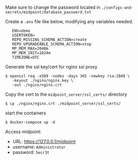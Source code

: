 Make sure to change the password located in `./configs-and-secrets/midpoint/database_password.txt`

Create a `.env` file like below, modifying any variables needed.

```# These parameters can be overridden by setting environment variables before calling docker-compose up
   ENV=demo
   USERTOKEN=
   REPO_MISSING_SCHEMA_ACTION=create
   REPO_UPGRADEABLE_SCHEMA_ACTION=stop
   MP_MEM_MAX=2048m
   MP_MEM_INIT=1024m
   TIMEZONE=UTC
```
Generate the ssl key/cert for nginx ssl proxy
```
$ openssl req -x509 -nodes -days 365 -newkey rsa:2048 \
   -keyout ./nginx/nginx.key \
   -out ./nginx/nginx.crt
```
Copy the cert to the `midpoint_server/ssl_certs/` directory
```
$ cp ./nginx/nginx.crt ./midpoint_server/ssl_certs/
```

start the containers

`$ docker-compose up -d`

Access midpoint: 

* URL: https://127.0.0.1/midpoint
* username: `Administrator`
* password: `5ecr3t`